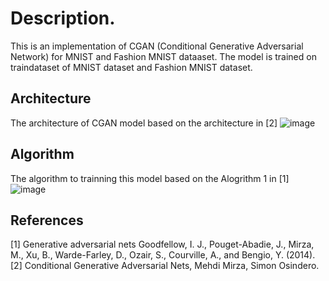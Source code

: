 # Description.

This is an implementation of CGAN (Conditional Generative Adversarial Network) for MNIST and Fashion MNIST dataaset. The model is trained on traindataset of MNIST dataset and Fashion MNIST dataset.

## Architecture
The architecture of CGAN model based on the architecture in [2]
![image](https://github.com/hoaitrungchar/CGAN-MNIST-FMNIST/assets/79318706/7fb6f2c8-a242-468a-9e22-578a81b73e78)

## Algorithm 
The algorithm to trainning this model based on the Alogrithm 1 in [1] 
![image](https://github.com/hoaitrungchar/CGAN-MNIST-FMNIST/assets/79318706/d01fcbf9-7457-4d8a-b168-8f234e1c6648)

## References
 
[1] Generative adversarial nets Goodfellow, I. J., Pouget-Abadie, J., Mirza, M., Xu, B., Warde-Farley, D., Ozair, S., Courville, A., and Bengio, Y. (2014).
[2] Conditional Generative Adversarial Nets, Mehdi Mirza, Simon Osindero.
